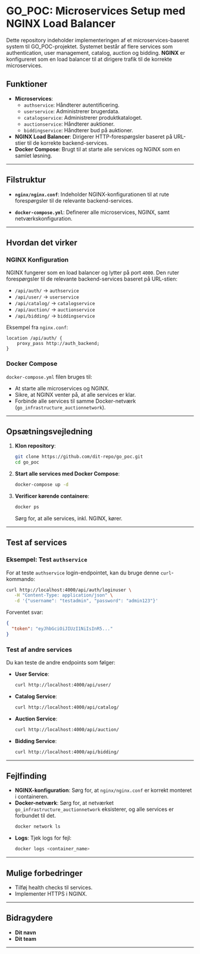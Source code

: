 # GO_POC: Microservices Setup med NGINX Load Balancer

Dette repository indeholder implementeringen af et microservices-baseret system til GO_POC-projektet. Systemet består af flere services som authentication, user management, catalog, auction og bidding. **NGINX** er konfigureret som en load balancer til at dirigere trafik til de korrekte microservices.

## Funktioner

- **Microservices**:
  - `authservice`: Håndterer autentificering.
  - `userservice`: Administrerer brugerdata.
  - `catalogservice`: Administrerer produktkataloget.
  - `auctionservice`: Håndterer auktioner.
  - `biddingservice`: Håndterer bud på auktioner.
- **NGINX Load Balancer**: Dirigerer HTTP-forespørgsler baseret på URL-stier til de korrekte backend-services.
- **Docker Compose**: Brugt til at starte alle services og NGINX som en samlet løsning.

---

## Filstruktur

- **`nginx/nginx.conf`**:
  Indeholder NGINX-konfigurationen til at rute forespørgsler til de relevante backend-services.

- **`docker-compose.yml`**:
  Definerer alle microservices, NGINX, samt netværkskonfiguration.

---

## Hvordan det virker

### NGINX Konfiguration
NGINX fungerer som en load balancer og lytter på port `4000`. Den ruter forespørgsler til de relevante backend-services baseret på URL-stien:
- `/api/auth/` → `authservice`
- `/api/user/` → `userservice`
- `/api/catalog/` → `catalogservice`
- `/api/auction/` → `auctionservice`
- `/api/bidding/` → `biddingservice`

Eksempel fra `nginx.conf`:
```nginx
location /api/auth/ {
    proxy_pass http://auth_backend;
}
```

### Docker Compose
`docker-compose.yml` filen bruges til:
- At starte alle microservices og NGINX.
- Sikre, at NGINX venter på, at alle services er klar.
- Forbinde alle services til samme Docker-netværk (`go_infrastructure_auctionnetwork`).

---

## Opsætningsvejledning

1. **Klon repository**:
   ```bash
   git clone https://github.com/dit-repo/go_poc.git
   cd go_poc
   ```

2. **Start alle services med Docker Compose**:
   ```bash
   docker-compose up -d
   ```

3. **Verificer kørende containere**:
   ```bash
   docker ps
   ```
   Sørg for, at alle services, inkl. NGINX, kører.

---

## Test af services

### Eksempel: Test `authservice`
For at teste `authservice` login-endpointet, kan du bruge denne `curl`-kommando:
```bash
curl http://localhost:4000/api/auth/loginuser \
   -H "Content-Type: application/json" \
   -d '{"username": "testadmin", "password": "admin123"}'
```

Forventet svar:
```json
{
  "token": "eyJhbGciOiJIUzI1NiIsInR5..."
}
```

### Test af andre services
Du kan teste de andre endpoints som følger:
- **User Service**:
  ```bash
  curl http://localhost:4000/api/user/
  ```
- **Catalog Service**:
  ```bash
  curl http://localhost:4000/api/catalog/
  ```
- **Auction Service**:
  ```bash
  curl http://localhost:4000/api/auction/
  ```
- **Bidding Service**:
  ```bash
  curl http://localhost:4000/api/bidding/
  ```

---

## Fejlfinding

- **NGINX-konfiguration**: Sørg for, at `nginx/nginx.conf` er korrekt monteret i containeren.
- **Docker-netværk**: Sørg for, at netværket `go_infrastructure_auctionnetwork` eksisterer, og alle services er forbundet til det.
  ```bash
  docker network ls
  ```
- **Logs**: Tjek logs for fejl:
  ```bash
  docker logs <container_name>
  ```

---

## Mulige forbedringer
- Tilføj health checks til services.
- Implementer HTTPS i NGINX.
---

## Bidragydere
- **Dit navn**
- **Dit team**

---